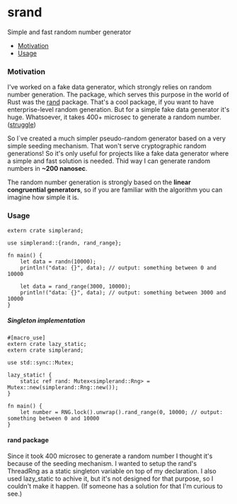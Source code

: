 # srand
Simple and fast random number generator

- [Motivation](#motivation)
- [Usage](#usage)

### Motivation

I've worked on a fake data generator, which strongly relies on random number generation. The package, which serves this purpose in the world of Rust was the [rand](https://crates.io/crates/rand) package. That's a cool package, if you want to have enterprise-level random generation. But for a simple fake data generator it's huge. Whatsoever, it takes 400+ microsec to generate a random number. ([struggle](#rand-package))

So I`ve created a much simpler pseudo-random generator based on a very simple seeding mechanism. That won't serve cryptographic random generations! So it's only useful for projects like a fake data generator where a simple and fast solution is needed. Thid way I can generate random numbers in **~200 nanosec**.

The random number generation is strongly based on the **linear congruential generators**, so if you are familiar with the algorithm you can imagine how simple it is. 

### Usage

```
extern crate simplerand;

use simplerand::{randn, rand_range};

fn main() {
    let data = randn(10000);
    println!("data: {}", data); // output: something between 0 and 10000

    let data = rand_range(3000, 10000);
    println!("data: {}", data); // output: something between 3000 and 10000
}
```

##### Singleton implementation

```
#[macro_use]
extern crate lazy_static;
extern crate simplerand;

use std::sync::Mutex;

lazy_static! {
    static ref rand: Mutex<simplerand::Rng> = Mutex::new(simplerand::Rng::new());
}

fn main() {
    let number = RNG.lock().unwrap().rand_range(0, 10000; // output: something between 0 and 10000
}
```

#### rand package

Since it took 400 microsec to generate a random number I thought it's because of the seeding mechanism. I wanted to setup the rand's ThreadRng as a static singleton variable on top of my declaration. I also used lazy_static to achive it, but it's not designed for that purpose, so I couldn't make it happen. (If someone has a solution for that I'm curious to see.)